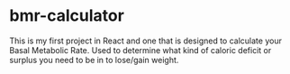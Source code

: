# bmr-calculator
This is my first project in React and one that is designed to calculate your Basal Metabolic Rate. Used to determine what kind of caloric deficit or surplus you need to be in to lose/gain weight. 
